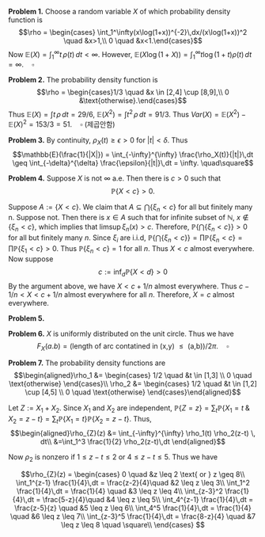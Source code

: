**Problem 1.** Choose a random variable $X$ of which probability density function is 
$$\rho = \begin{cases} \int_1^\infty(x\log(1+x))^{-2}\,dx/(x\log(1+x))^2 \quad &x>1,\\
0 \quad &x<1.\end{cases}$$
Now $\mathbb{E}(X) = \int_1^\infty t\,\rho(t)\,dt <\infty$. However, $\mathbb{E}(X\log(1+X)) = \int_1^\infty t\log(1+t)\rho(t)\,dt=\infty. \quad \square$ 

**Problem 2.** The probability density function is
$$\rho = \begin{cases}1/3 \quad &x \in [2,4] \cup [8,9],\\
0  &\text{otherwise}.\end{cases}$$
Thus $\mathbb{E}(X) = \int t\,\rho\,dt = 29/6$, $\mathbb{E}(X^2) = \int t^2\,\rho\,dt = 91/3$.
Thus $Var(X)=\mathbb{E}(X^2)-\mathbb{E}(X)^2=153/3=51. \quad \square$ (제곱안함)

**Problem 3.** By continuity, $\rho_X(t) \geq \epsilon > 0$ for $|t| < \delta$. Thus
$$\mathbb{E}(\frac{1}{|X|}) = \int_{-\infty}^{\infty} \frac{\rho_X(t)}{|t|}\,dt \geq \int_{-\delta}^{\delta} \frac{\epsilon}{|t|}\,dt = \infty. \quad\square$$

**Problem 4.** Suppose $X$ is not $\infty$ a.e. Then there is $c > 0$ such that 
$$\mathbb{P}\{X < c\} > 0.$$

Suppose $A := \{X < c\}$. We claim that $A \subseteq \bigcap\{\xi_n < c\}$ for all but finitely many n. Suppose not. Then there is $x \in A$ such that for infinite subset of $\mathbb{N}$, $x \notin \{\xi_n < c\}$, which implies that $\limsup \xi_n(x)>c$. Therefore, $\mathbb{P}\{\bigcap\{\xi_n< c\}\} > 0$ for all but finitely many $n$. Since $\xi_i$ are i.i.d, $\mathbb{P}\{ \bigcap\{\xi_n< c\}\} = \prod \mathbb{P}\{\xi_n< c\} = \prod \mathbb{P}\{\xi_1< c\} > 0$. Thus $\mathbb{P}\{\xi_n< c\} = 1$ for all $n$. Thus $X < c$ almost everywhere. 
Now suppose 
$$c := \inf_d \mathbb{P}\{X < d\} > 0$$ 
By the argument above, we have $X < c+1/n$ almost everywhere. Thus $c-1/n < X < c + 1/n$ almost everywhere for all $n$. Therefore, $X = c$ almost everywhere.

**Problem 5.** 

**Problem 6.** $X$ is uniformly distributed on the unit circle. Thus we have 
$$F_X(a.b) = (\text{length of arc contatined in (x,y) $\leq$ (a,b)})/{2\pi}. \quad \square$$

**Problem 7.** The probability density functions are
$$\begin{aligned}\rho_1 &= \begin{cases} 1/2 \quad &t \in [1,3] \\ 0 \quad \text{otherwise} \end{cases}\\
\rho_2 &= \begin{cases} 1/2 \quad &t \in [1,2] \cup [4,5] \\ 0 \quad \text{otherwise} \end{cases}\end{aligned}$$

Let $Z := X_1 + X_2$. Since $X_1$ and $X_2$ are independent, $\mathbb{P}\{Z=z\} = \sum_t\mathbb{P}\{X_1 = t \;\&\; X_2 = z-t\} = \sum_{t}\mathbb{P}\{X_1 = t \} \mathbb{P}\{ X_2 = z-t\}$. Thus, 
$$\begin{aligned}\rho_{Z}(z) &= \int_{-\infty}^{\infty} \rho_1(t) \rho_2(z-t) \, dt\\
&=\int_1^3 \frac{1}{2} \rho_2(z-t)\,dt \end{aligned}$$

Now $\rho_2$ is nonzero if $1 \leq z-t \leq 2$ or $4 \leq z-t \leq 5$. Thus we have

$$\rho_{Z}(z) = \begin{cases}
	0 \quad &z \leq 2 \text{ or } z \geq 8\\
	\int_1^{z-1} \frac{1}{4}\,dt = \frac{z-2}{4}\quad &2 \leq z \leq 3\\
	\int_1^2 \frac{1}{4}\,dt = \frac{1}{4} \quad &3 \leq z \leq 4\\
	\int_{z-3}^2 \frac{1}{4}\,dt = \frac{5-z}{4}\quad &4 \leq z \leq 5\\
	\int_4^{z-1} \frac{1}{4}\,dt = \frac{z-5}{z} \quad &5 \leq z \leq 6\\
	\int_4^5 \frac{1}{4}\,dt = \frac{1}{4} \quad &6 \leq z \leq 7\\
	\int_{z-3}^5 \frac{1}{4}\,dt = \frac{8-z}{4} \quad &7 \leq z \leq 8 \quad \square\\	 
	\end{cases} $$


<!--stackedit_data:
eyJoaXN0b3J5IjpbMTM1MDMxOTY0OSwyNzA2ODM5MjMsLTcxMD
UyMTI5MywxMDQyODMzNzkyLC0xOTk4NjMzMDU0LC0xODgzNTYy
NzY0LDMxNjk2OTM2NiwtNjcxOTYzMTQ3LC0xOTA4ODE4OTYyLC
04Njg3MDMwNTgsLTE1NDk4Nzg2MDgsMjA2NjIzMjY1MywyMDM0
OTQ3OTExLC0xMTk0MjQ0OTMwLC0xNjAwNjAwNzEsNTM3MjQyNz
QxLC03NDA5NjkyMDksMTExNDcwMzQyOCwtOTg2NDcyMTIwLDIw
MzczMzg0NDRdfQ==
-->